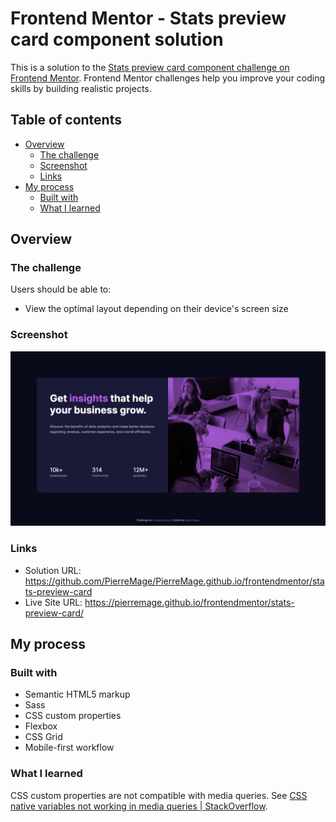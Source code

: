 # Frontend Mentor - Stats preview card component solution

This is a solution to the [Stats preview card component challenge on Frontend Mentor](https://www.frontendmentor.io/challenges/stats-preview-card-component-8JqbgoU62). Frontend Mentor challenges help you improve your coding skills by building realistic projects. 

## Table of contents

- [Overview](#overview)
  - [The challenge](#the-challenge)
  - [Screenshot](#screenshot)
  - [Links](#links)
- [My process](#my-process)
  - [Built with](#built-with)
  - [What I learned](#what-i-learned)

## Overview

### The challenge

Users should be able to:

- View the optimal layout depending on their device's screen size

### Screenshot

![](./screenshot.jpg)

### Links

- Solution URL: https://github.com/PierreMage/PierreMage.github.io/frontendmentor/stats-preview-card
- Live Site URL: https://pierremage.github.io/frontendmentor/stats-preview-card/

## My process

### Built with

- Semantic HTML5 markup
- Sass
- CSS custom properties
- Flexbox
- CSS Grid
- Mobile-first workflow

### What I learned

CSS custom properties are not compatible with media queries. See [CSS native variables not working in media queries | StackOverflow](https://stackoverflow.com/questions/40722882/css-native-variables-not-working-in-media-queries).